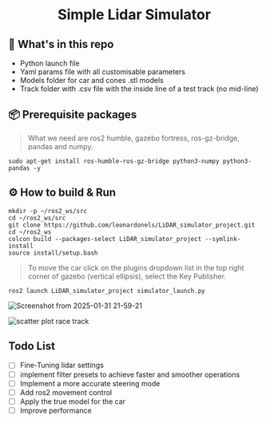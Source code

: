 <div align="center">
    <h1>Simple Lidar Simulator</h1>
</div>

## :open_file_folder: What's in this repo

* Python launch file
* Yaml params file with all customisable parameters
* Models folder for car and cones .stl models
* Track folder with .csv file with the inside line of a test track (no mid-line)

## :package: Prerequisite packages
> What we need are ros2 humble, gazebo fortress, ros-gz-bridge, pandas and numpy.

```commandline
sudo apt-get install ros-humble-ros-gz-bridge python3-numpy python3-pandas -y
```
## :gear: How to build & Run
```commandline
mkdir -p ~/ros2_ws/src
cd ~/ros2_ws/src
git clone https://github.com/leonardonels/LiDAR_simulator_project.git
cd ~/ros2_ws
colcon build --packages-select LiDAR_simulator_project --symlink-install
source install/setup.bash
```
> To move the car click on the plugins dropdown list in the top right corner of gazebo (vertical ellipsis), select the Key Publisher.
```commandline
ros2 launch LiDAR_simulator_project simulator_launch.py
```
![Screenshot from 2025-01-31 21-59-21](https://github.com/user-attachments/assets/343c7e04-40dd-4dab-8bff-37520b708268)

![scatter plot race track](https://github.com/user-attachments/assets/1a83dcf5-76ab-4309-8b8f-71cec086830f)

## Todo List

- [ ]  Fine-Tuning lidar settings
- [ ]  implement filter presets to achieve faster and smoother operations
- [ ]  Implement a more accurate steering mode
- [ ]  Add ros2 movement control
- [ ]  Apply the true model for the car
- [ ]  Improve performance